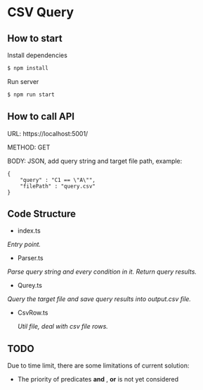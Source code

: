 # CSV Query



## How to start

Install dependencies
```bash
$ npm install
```

Run server
```bash
$ npm run start
```



## How to call API

URL: https://localhost:5001/

METHOD: GET

BODY: JSON, add query string and target file path, example:

```
{
    "query" : "C1 == \"A\"",
    "filePath" : "query.csv"
}
```



## Code Structure
- index.ts

*Entry point.*


- Parser.ts

*Parse query string and every condition in it. Return query results.*


- Qurey.ts

*Query the target file and save query results into output.csv file.*


- CsvRow.ts

  *Util file, deal with csv file rows.*



## TODO
Due to time limit, there are some limitations of current solution:
- The priority of predicates **and** , **or** is not yet considered


